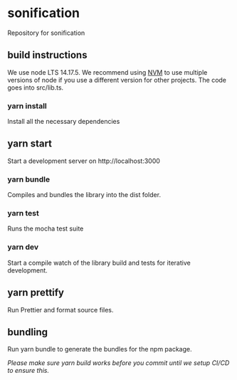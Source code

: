 # sonification

Repository for sonification

## build instructions

We use node LTS 14.17.5. We recommend using [NVM](https://github.com/nvm-sh/nvm) to use multiple versions of node if you use a different version for other projects. The code goes into src/lib.ts.

### yarn install

Install all the necessary dependencies

## yarn start

Start a development server on http://localhost:3000

### yarn bundle

Compiles and bundles the library into the dist folder.

### yarn test

Runs the mocha test suite

### yarn dev

Start a compile watch of the library build and tests for iterative development.

## yarn prettify

Run Prettier and format source files.

## bundling

Run yarn bundle to generate the bundles for the npm package.

_Please make sure yarn build works before you commit until we setup CI/CD to ensure this._
